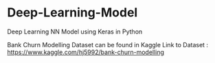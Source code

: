 # Deep-Learning-Model
Deep Learning NN Model using Keras in Python

Bank Churn Modelling Dataset can be found in Kaggle
Link to Dataset : https://www.kaggle.com/hj5992/bank-churn-modelling

